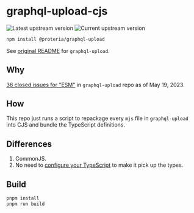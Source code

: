 # graphql-upload-cjs

![Latest upstream version](https://img.shields.io/npm/v/graphql-upload?label=latest%20upstream)
![Current upstream version](https://img.shields.io/badge/current%20upstream-v16.0.2-brightgreen)

```sh
npm install @proteria/graphql-upload
```

See [original README](https://github.com/jaydenseric/graphql-upload/blob/13fde6064e5613cfa283d07b88e1e0f2e6fe884d/readme.md) for `graphql-upload`.

## Why

[36 closed issues for "ESM"](https://github.com/jaydenseric/graphql-upload/issues?q=is%3Aissue+sort%3Aupdated-desc+esm+is%3Aclosed) in `graphql-upload` repo as of May 19, 2023.

## How

This repo just runs a script to repackage every `mjs` file in `graphql-upload` into CJS and bundle the TypeScript definitions.

## Differences

1. CommonJS.
2. No need to [configure your TypeScript](https://github.com/jaydenseric/graphql-upload/blob/e01b5d5541760d529b06c900883c5fa7febcff00/readme.md#requirements) to make it pick up the types.

## Build

```sh
pnpm install
pnpm run build
```
